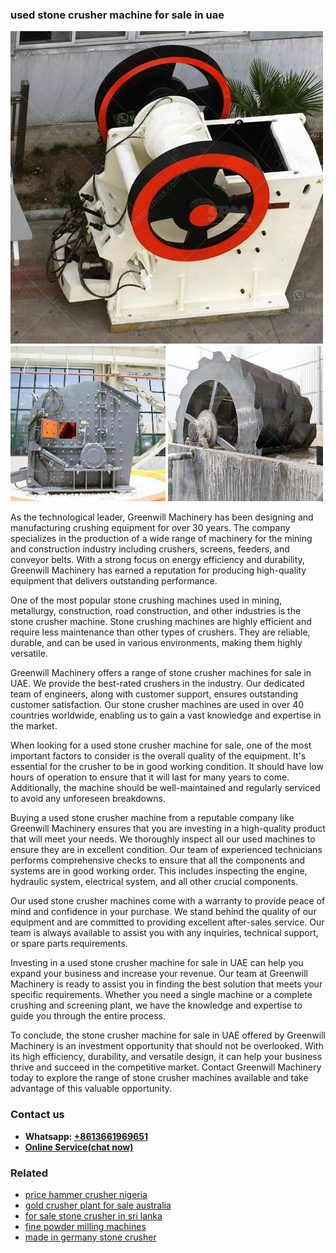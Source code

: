<h3>used stone crusher machine for sale in uae</h3><img src='1708499090.jpg' alt=''><p>As the technological leader, Greenwill Machinery has been designing and manufacturing crushing equipment for over 30 years. The company specializes in the production of a wide range of machinery for the mining and construction industry including crushers, screens, feeders, and conveyor belts. With a strong focus on energy efficiency and durability, Greenwill Machinery has earned a reputation for producing high-quality equipment that delivers outstanding performance.</p><p>One of the most popular stone crushing machines used in mining, metallurgy, construction, road construction, and other industries is the stone crusher machine. Stone crushing machines are highly efficient and require less maintenance than other types of crushers. They are reliable, durable, and can be used in various environments, making them highly versatile.</p><p>Greenwill Machinery offers a range of stone crusher machines for sale in UAE. We provide the best-rated crushers in the industry. Our dedicated team of engineers, along with customer support, ensures outstanding customer satisfaction. Our stone crusher machines are used in over 40 countries worldwide, enabling us to gain a vast knowledge and expertise in the market.</p><p>When looking for a used stone crusher machine for sale, one of the most important factors to consider is the overall quality of the equipment. It's essential for the crusher to be in good working condition. It should have low hours of operation to ensure that it will last for many years to come. Additionally, the machine should be well-maintained and regularly serviced to avoid any unforeseen breakdowns.</p><p>Buying a used stone crusher machine from a reputable company like Greenwill Machinery ensures that you are investing in a high-quality product that will meet your needs. We thoroughly inspect all our used machines to ensure they are in excellent condition. Our team of experienced technicians performs comprehensive checks to ensure that all the components and systems are in good working order. This includes inspecting the engine, hydraulic system, electrical system, and all other crucial components.</p><p>Our used stone crusher machines come with a warranty to provide peace of mind and confidence in your purchase. We stand behind the quality of our equipment and are committed to providing excellent after-sales service. Our team is always available to assist you with any inquiries, technical support, or spare parts requirements.</p><p>Investing in a used stone crusher machine for sale in UAE can help you expand your business and increase your revenue. Our team at Greenwill Machinery is ready to assist you in finding the best solution that meets your specific requirements. Whether you need a single machine or a complete crushing and screening plant, we have the knowledge and expertise to guide you through the entire process.</p><p>To conclude, the stone crusher machine for sale in UAE offered by Greenwill Machinery is an investment opportunity that should not be overlooked. With its high efficiency, durability, and versatile design, it can help your business thrive and succeed in the competitive market. Contact Greenwill Machinery today to explore the range of stone crusher machines available and take advantage of this valuable opportunity.</p><h3>Contact us</h3><ul><li><strong>Whatsapp:&nbsp;<a href="https://wa.me/8613661969651">+8613661969651</a></strong></li><li><a href="https://swt.shibang-china.com/?git&amp;zhl&amp;used stone crusher machine for sale in uae"><strong>Online Service(chat now)</strong></a></li></ul><h3>Related</h3><ul><li><a href='price hammer crusher nigeria.md'>price hammer crusher nigeria</a></li><li><a href='gold crusher plant for sale australia.md'>gold crusher plant for sale australia</a></li><li><a href='for sale stone crusher in sri lanka.md'>for sale stone crusher in sri lanka</a></li><li><a href='fine powder milling machines.md'>fine powder milling machines</a></li><li><a href='made in germany stone crusher.md'>made in germany stone crusher</a></li></ul>